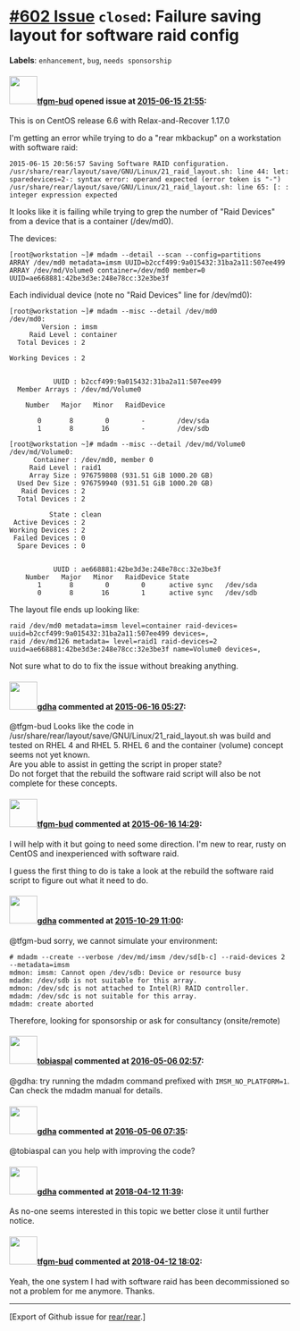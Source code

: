 [\#602 Issue](https://github.com/rear/rear/issues/602) `closed`: Failure saving layout for software raid config
===============================================================================================================

**Labels**: `enhancement`, `bug`, `needs sponsorship`

#### <img src="https://avatars.githubusercontent.com/u/7606403?v=4" width="50">[tfgm-bud](https://github.com/tfgm-bud) opened issue at [2015-06-15 21:55](https://github.com/rear/rear/issues/602):

This is on CentOS release 6.6 with Relax-and-Recover 1.17.0

I'm getting an error while trying to do a "rear mkbackup" on a
workstation with software raid:

    2015-06-15 20:56:57 Saving Software RAID configuration.
    /usr/share/rear/layout/save/GNU/Linux/21_raid_layout.sh: line 44: let: sparedevices=2-: syntax error: operand expected (error token is "-")
    /usr/share/rear/layout/save/GNU/Linux/21_raid_layout.sh: line 65: [: : integer expression expected

It looks like it is failing while trying to grep the number of "Raid
Devices" from a device that is a container (/dev/md0).

The devices:

    [root@workstation ~]# mdadm --detail --scan --config=partitions
    ARRAY /dev/md0 metadata=imsm UUID=b2ccf499:9a015432:31ba2a11:507ee499
    ARRAY /dev/md/Volume0 container=/dev/md0 member=0 UUID=ae668881:42be3d3e:248e78cc:32e3be3f

Each individual device (note no "Raid Devices" line for /dev/md0):

    [root@workstation ~]# mdadm --misc --detail /dev/md0
    /dev/md0:
            Version : imsm
         Raid Level : container
      Total Devices : 2

    Working Devices : 2


               UUID : b2ccf499:9a015432:31ba2a11:507ee499
      Member Arrays : /dev/md/Volume0

        Number   Major   Minor   RaidDevice

           0       8        0        -        /dev/sda
           1       8       16        -        /dev/sdb

    [root@workstation ~]# mdadm --misc --detail /dev/md/Volume0
    /dev/md/Volume0:
          Container : /dev/md0, member 0
         Raid Level : raid1
         Array Size : 976759808 (931.51 GiB 1000.20 GB)
      Used Dev Size : 976759940 (931.51 GiB 1000.20 GB)
       Raid Devices : 2
      Total Devices : 2

              State : clean 
     Active Devices : 2
    Working Devices : 2
     Failed Devices : 0
      Spare Devices : 0


               UUID : ae668881:42be3d3e:248e78cc:32e3be3f
        Number   Major   Minor   RaidDevice State
           1       8        0        0      active sync   /dev/sda
           0       8       16        1      active sync   /dev/sdb

The layout file ends up looking like:

    raid /dev/md0 metadata=imsm level=container raid-devices= uuid=b2ccf499:9a015432:31ba2a11:507ee499 devices=,
    raid /dev/md126 metadata= level=raid1 raid-devices=2 uuid=ae668881:42be3d3e:248e78cc:32e3be3f name=Volume0 devices=,

Not sure what to do to fix the issue without breaking anything.

#### <img src="https://avatars.githubusercontent.com/u/888633?u=cdaeb31efcc0048d3619651aa18dd4b76e636b21&v=4" width="50">[gdha](https://github.com/gdha) commented at [2015-06-16 05:27](https://github.com/rear/rear/issues/602#issuecomment-112295842):

@tfgm-bud Looks like the code in
/usr/share/rear/layout/save/GNU/Linux/21\_raid\_layout.sh was build and
tested on RHEL 4 and RHEL 5. RHEL 6 and the container (volume) concept
seems not yet known.  
Are you able to assist in getting the script in proper state?  
Do not forget that the rebuild the software raid script will also be not
complete for these concepts.

#### <img src="https://avatars.githubusercontent.com/u/7606403?v=4" width="50">[tfgm-bud](https://github.com/tfgm-bud) commented at [2015-06-16 14:29](https://github.com/rear/rear/issues/602#issuecomment-112450256):

I will help with it but going to need some direction. I'm new to rear,
rusty on CentOS and inexperienced with software raid.

I guess the first thing to do is take a look at the rebuild the software
raid script to figure out what it need to do.

#### <img src="https://avatars.githubusercontent.com/u/888633?u=cdaeb31efcc0048d3619651aa18dd4b76e636b21&v=4" width="50">[gdha](https://github.com/gdha) commented at [2015-10-29 11:00](https://github.com/rear/rear/issues/602#issuecomment-152147060):

@tfgm-bud sorry, we cannot simulate your environment:

    # mdadm --create --verbose /dev/md/imsm /dev/sd[b-c] --raid-devices 2 --metadata=imsm
    mdmon: imsm: Cannot open /dev/sdb: Device or resource busy
    mdadm: /dev/sdb is not suitable for this array.
    mdmon: /dev/sdc is not attached to Intel(R) RAID controller.
    mdadm: /dev/sdc is not suitable for this array.
    mdadm: create aborted

Therefore, looking for sponsorship or ask for consultancy
(onsite/remote)

#### <img src="https://avatars.githubusercontent.com/u/297953?v=4" width="50">[tobiaspal](https://github.com/tobiaspal) commented at [2016-05-06 02:57](https://github.com/rear/rear/issues/602#issuecomment-217337101):

@gdha: try running the mdadm command prefixed with `IMSM_NO_PLATFORM=1`.
Can check the mdadm manual for details.

#### <img src="https://avatars.githubusercontent.com/u/888633?u=cdaeb31efcc0048d3619651aa18dd4b76e636b21&v=4" width="50">[gdha](https://github.com/gdha) commented at [2016-05-06 07:35](https://github.com/rear/rear/issues/602#issuecomment-217370983):

@tobiaspal can you help with improving the code?

#### <img src="https://avatars.githubusercontent.com/u/888633?u=cdaeb31efcc0048d3619651aa18dd4b76e636b21&v=4" width="50">[gdha](https://github.com/gdha) commented at [2018-04-12 11:39](https://github.com/rear/rear/issues/602#issuecomment-380775483):

As no-one seems interested in this topic we better close it until
further notice.

#### <img src="https://avatars.githubusercontent.com/u/7606403?v=4" width="50">[tfgm-bud](https://github.com/tfgm-bud) commented at [2018-04-12 18:02](https://github.com/rear/rear/issues/602#issuecomment-380893577):

Yeah, the one system I had with software raid has been decommissioned so
not a problem for me anymore. Thanks.

------------------------------------------------------------------------

\[Export of Github issue for
[rear/rear](https://github.com/rear/rear).\]
